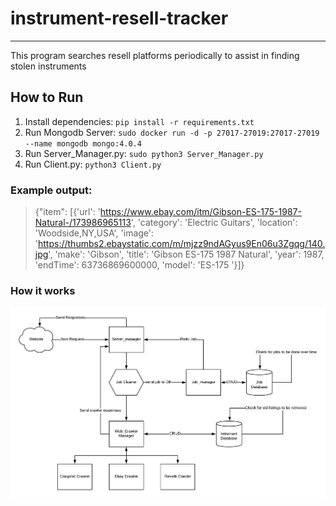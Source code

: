 # instrument-resell-tracker

---
This program searches resell platforms periodically to assist in finding stolen instruments


## How to Run

1. Install dependencies: 
`pip install -r requirements.txt`
2. Run Mongodb Server: 
`sudo docker run -d -p 27017-27019:27017-27019 --name mongodb mongo:4.0.4`
3. Run Server_Manager.py: 
`sudo python3 Server_Manager.py`
4. Run Client.py: 
`python3 Client.py`


### Example output:


> {"item": [{'url': 'https://www.ebay.com/itm/Gibson-ES-175-1987-Natural-/173986965113', 'category': 'Electric Guitars', 'location': 'Woodside,NY,USA', 'image': 'https://thumbs2.ebaystatic.com/m/mjzz9ndAGyus9En06u3Zgqg/140.jpg', 'make': 'Gibson', 'title': 'Gibson ES-175 1987 Natural', 'year': 1987, 'endTime': 63736869600000, 'model': 'ES-175 '}]}

### How it works
![Workflow](./workflow.png)


